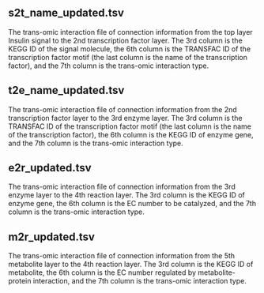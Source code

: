 ## s2t_name_updated.tsv

The trans-omic interaction file of connection information from the top layer Insulin signal to the 2nd transcription factor layer.
The 3rd column is the KEGG ID of the signal molecule, the 6th column is the TRANSFAC ID of the transcription factor motif
(the last column is the name of the transcription factor),
and the 7th column is the trans-omic interaction type.

## t2e_name_updated.tsv

The trans-omic interaction file of connection information from the 2nd transcription factor layer to the 3rd enzyme layer.
The 3rd column is the TRANSFAC ID of the transcription factor motif
(the last column is the name of the transcription factor),
the 6th column is the KEGG ID of enzyme gene,
and the 7th column is the trans-omic interaction type.

## e2r_updated.tsv
The trans-omic interaction file of connection information from the 3rd enzyme layer to the 4th reaction layer.
The 3rd column is the KEGG ID of enzyme gene, the 6th column is the EC number to be catalyzed,
and the 7th column is the trans-omic interaction type.

## m2r_updated.tsv
The trans-omic interaction file of connection information from the 5th metabolite layer to the 4th reaction layer.
The 3rd column is the KEGG ID of metabolite,
the 6th column is the EC number regulated by metabolite-protein interaction,
and the 7th column is the trans-omic interaction type.
